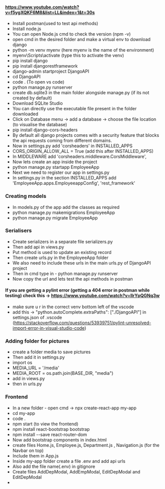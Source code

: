 #### https://www.youtube.com/watch?v=f5ygXQKF6M8&list=LL&index=1&t=30s

- Install postman(used to test api methods)
- Install node.js
- You can open Node.js cmd to check the version (npm -v)
- open cmd in the desired folder and make a virtual env to download django
- python -m venv myenv (here myenv is the name of the environment)
- myenv\Scripts\activate (type this to activate the venv)
- pip install django
- pip install djangorestframework
- django-admin startproject DjangoAPI
- cd DjangoAPI
- code . (To open vs code)
- python manage.py runserver 
- create db.sqlite3 in the main folder alongside manage.py (if its not created by default)
- Download SQLite Studio 
- You can directly use the executable file present in the folder downloaded
- Click on Database menu -> add a database -> choose the file location (to visualise the database)
- pip install django-cors-headers
- By default all django projects comes with a security feature that blocks the api requests coming from different domains.
- Now in settings.py add 'corsheaders' in INSTALLED_APPS
- CORS_ORIGIN_ALLOW_ALL = True (add this after INSTALLED_APPS)
- In MIDDLEWARE add 'corsheaders.middleware.CorsMiddleware',
- Now lets create an app inside the project
- python manage.py startapp EmployeeApp
- Next we need to register our app in settings.py  
- In settings.py in the section INSTALLED_APPS add 'EmployeeApp.apps.EmployeeappConfig', 'rest_framework'

### Creating models
- In models.py of the app add the classes as required
- python manage.py makemigrations EmployeeApp
- python manage.py migrate EmployeeApp

### Serialisers
- Create serializers in a separate file serializers.py
- Then add api in views.py
- Put method is used to update an existing record
- Then create urls.py in the EmployeeApp folder
- We also need to include these urls in the main urls.py of DjangoAPI project
- Then in cmd type in - python manage.py runserver
- Now copy the url and lets test the api methods in postman 

#### If you are getting a pylint error (getting a 404 error in postman while testing) check this -> https://www.youtube.com/watch?v=llrYpQGNq3w 
- make sure u r in the correct venv bottom left of the vscode
- add this -> "python.autoComplete.extraPaths": ["./DjangoAPI"] in settings.json of .vscode (https://stackoverflow.com/questions/53939751/pylint-unresolved-import-error-in-visual-studio-code)

### Adding folder for pictures
- create a folder media to save pictures
- Then add it in settings.py
- import os
- MEDIA_URL = '/media'
- MEDIA_ROOT = os.path.join(BASE_DIR, "media")
- add in views.py
- then in urls.py

### Frontend
- In a new folder - open cmd -> npx create-react-app my-app
- cd my-app
- code .
- npm start (to view the frontend)
- npm install react-bootstrap bootstrap
- npm install --save react-router-dom
- Now add bootstrap components in index.html
- create files Home.js, Employee.js, Department.js , Navigation.js (for the Navbar on top)
- Include them in App.js
- Inside my-app folder create a file .env and add api urls 
- Also add the file name(.env) in gitignore
- Create files AddDepModal, AddEmpModal, EditDepModal and EditDepModal
- 






